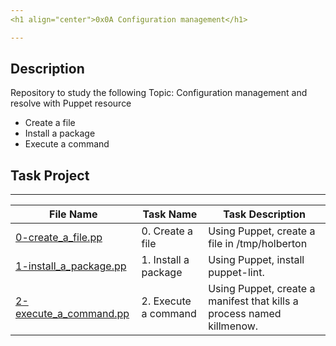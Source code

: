 ```yaml
---
<h1 align="center">0x0A Configuration management</h1>

---
```


## Description
Repository to study the following Topic: Configuration management and resolve with Puppet resource

- Create a file
- Install a package
- Execute a command


## Task Project
---
File Name|Task Name|Task Description
---|---|---
[0-create_a_file.pp](...)|0. Create a file|Using Puppet, create a file in /tmp/holberton
[1-install_a_package.pp](...)|1. Install a package|Using Puppet, install puppet-lint.
[2-execute_a_command.pp](...)|2. Execute a command|Using Puppet, create a manifest that kills a process named killmenow.
